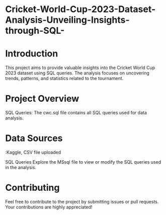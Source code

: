 # Cricket-World-Cup-2023-Dataset-Analysis-Unveiling-Insights-through-SQL-

# Introduction
This project aims to provide valuable insights into the Cricket World Cup 2023 dataset using SQL queries. 
The analysis focuses on uncovering trends, patterns, and statistics related to the tournament.

# Project Overview
SQL Queries: The cwc.sql file contains all SQL queries used for data analysis.

# Data Sources
:Kaggle, CSV file uploaded

SQL Queries
Explore the MSsql file to view or modify the SQL queries used in the analysis.

# Contributing
Feel free to contribute to the project by submitting issues or pull requests. Your contributions are highly appreciated!
